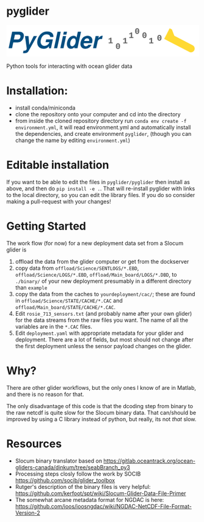pyglider
========

![](docs/_static/PyGliderHorizontal.svg)

Python tools for interacting with ocean glider data

Installation:
=============

- install conda/miniconda
- clone the repository onto your computer and cd into the directory
- from inside the cloned repository directory run
`conda env create -f environment.yml`, it will read environment.yml and
automatically install the dependencies, and create environment `pyglider`,
(though you can change the name by editing `environment.yml`)

Editable installation
=====================

If you want to be able to edit the files in `pyglider/pyglider` then install
as above, and then do `pip install -e .`.  That will re-install pyglider
with links to the local directory, so you can edit the library files.
If you do so consider making a pull-request with your changes!

Getting Started
===============



The work flow (for now) for a new deployment data set from a Slocum glider is

1. offload the data from the glider computer or get from the dockserver
2. copy data from `offload/Science/SENTLOGS/*.EBD`,
  `offload/Science/LOGS/*.EBD`, `offload/Main_board/LOGS/*.DBD`, to `./binary/` of your new deployment
  presumably in a different directory than `example`
3. copy the data from the caches to `yourdeployment/cac/`; these are
  found in `offload/Science/STATE/CACHE/*.CAC` and
  `offload/Main_board/STATE/CACHE/*.CAC`.
4. Edit `rosie_713_sensors.txt` (and probably name after your own glider)
  for the data streams from the raw files you want.  The name of all the
  variables are in the `*.CAC` files.
5. Edit `deployment.yaml` with appropriate metadata for your glider and
  deployment.  There are a lot of fields, but most should not change after
  the first deployment unless the sensor payload changes on the glider.

Why?
====

There are other glider workflows, but the only ones I know of are in Matlab,
and there is no reason for that.

The only disadvantage of this code is that the dcoding step from binary to
the raw netcdf is quite slow for the Slocum binary data.  That can/should
be improved by using a C library instead of python, but really, its not *that*
slow.

Resources
=========

- Slocum binary translator based on
https://gitlab.oceantrack.org/ocean-gliders-canada/dinkum/tree/seabBranch_py3
- Processing steps closly follow the work by SOCIB
https://github.com/socib/glider_toolbox
- Rutger's description of the binary files is very helpful: https://github.com/kerfoot/spt/wiki/Slocum-Glider-Data-File-Primer
- The somewhat arcane metadata format for NGDAC is here: https://github.com/ioos/ioosngdac/wiki/NGDAC-NetCDF-File-Format-Version-2
